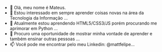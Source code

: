 - 👋 Olá, meu nome é Mateus.
- 👀 Estou interessado em sempre aprender coisas novas na área da Tecnologia da Informação ...
- 🌱 Atualmente estou aprendendo HTML5/CSS3/JS porém procurando me aprimorar em Python ...
- 💞️ Procuro uma oportunidade de mostrar minha vontade de aprender e também ensinar outras pessoas ...
- 📫 Você pode me encontrar pelo meu Linkedin: @mattfelipe...

